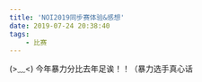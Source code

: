 ```yaml
---
title: 'NOI2019同步赛体验&感想'
date: 2019-07-24 20:38:40
tags:
    - 比赛
---
```


(>﹏<) 今年暴力分比去年足诶！！（暴力选手真心话

